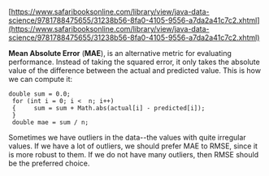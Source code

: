 [https://www.safaribooksonline.com/library/view/java-data-science/9781788475655/31238b56-8fa0-4105-9556-a7da2a41c7c2.xhtml](https://www.safaribooksonline.com/library/view/java-data-science/9781788475655/31238b56-8fa0-4105-9556-a7da2a41c7c2.xhtml)

**Mean Absolute Error** \(**MAE**\), is an alternative metric for evaluating performance. Instead of taking the squared error, it only takes the absolute value of the difference between the actual and predicted value. This is how we can compute it:

```
double sum = 0.0;
 for (int i = 0; i <  n; i++) 
 {     sum = sum + Math.abs(actual[i] - predicted[i]); 
 } 
 double mae = sum / n;
```

Sometimes we have outliers in the data--the values with quite irregular values. If we have a lot of outliers, we should prefer MAE to RMSE, since it is more robust to them. If we do not have many outliers, then RMSE should be the preferred choice.

